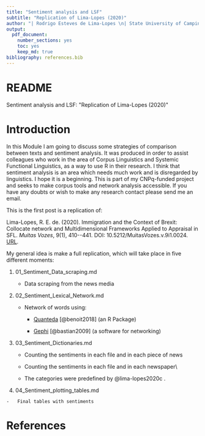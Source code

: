 ```yaml
---
title: "Sentiment analysis and LSF"
subtitle: "Replication of Lima-Lopes (2020)"
author: "| Rodrigo Esteves de Lima-Lopes \n| State University of Campinas \n| rll307@unicamp.br\n"
output: 
  pdf_document:
    number_sections: yes
    toc: yes
    keep_md: true
bibliography: references.bib
---
```

# README
Sentiment analysis and LSF: "Replication of Lima-Lopes (2020)"

# Introduction

In this Module I am going to discuss some strategies of comparison between texts and sentiment analysis. It was produced in order to assist colleagues who work in the area of Corpus Linguistics and Systemic Functional Linguistics, as a way to use R in their research. I think that sentiment analysis is an area which needs much work and is disregarded by linguistics. I hope it is a beginning. This is part of my CNPq-funded project and seeks to make corpus tools and network analysis accessible. If you have any doubts or wish to make any research contact please send me an email.

This is the first post is a replication of:

Lima-Lopes, R. E. de. (2020). Immigration and the Context of Brexit: Collocate network and Multidimensional Frameworks Applied to Appraisal in SFL. *Muitas Vozes*, 9(1), 410--441. DOI: 10.5212/MuitasVozes.v.9i1.0024. [URL](https://revistas2.uepg.br/index.php/muitasvozes/article/view/15506).

My general idea is make a full replication, which will take place in five different moments:

1.  01_Sentiment_Data_scraping.md

    -   Data scraping from the news media

2.  02_Sentiment_Lexical_Network.md

    -   Network of words using:

        -   [Quanteda](https://quanteda.io/) [@benoit2018] (an R Package)

        -   [Gephi](https://gephi.org/) [@bastian2009] (a software for networking)

3.  03_Sentiment_Dictionaries.md

    -   Counting the sentiments in each file and in each piece of news

    -   Counting the sentiments in each file and in each newspaper\\

    -   The categories were predefined by @lima-lopes2020c .

4.   04_Sentiment_plotting_tables.md

    -   Final tables with sentiments

# References
